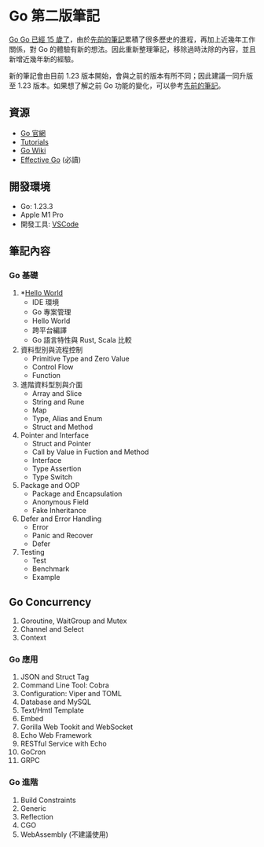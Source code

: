 # Go 第二版筆記

[Go Go 已經 15 歲了](https://go.dev/blog/15years)，由於[先前的筆記](https://github.com/kigichang/go_course)累積了很多歷史的進程，再加上近幾年工作關係，對 Go 的體驗有新的想法。因此重新整理筆記，移除過時汰除的內容，並且新增近幾年新的經驗。

新的筆記會由目前 1.23 版本開始，會與之前的版本有所不同；因此建議一同升版至 1.23 版本。如果想了解之前 Go 功能的變化，可以參考[先前的筆記](https://github.com/kigichang/go_course)。

## 資源

- [Go 官網](https://go.dev/)
- [Tutorials](https://go.dev/doc/tutorial/)
- [Go Wiki](https://go.dev/wiki/)
- [Effective Go](https://go.dev/doc/effective_go) (必讀)

## 開發環境

- Go: 1.23.3
- Apple M1 Pro
- 開發工具: [VSCode](https://code.visualstudio.com/)

## 筆記內容

### Go 基礎

1. *[Hello World](hello_world/README.md)
    - IDE 環境
    - Go 專案管理
    - Hello World
    - 跨平台編譯
    - Go 語言特性與 Rust, Scala 比較
1. 資料型別與流程控制
    - Primitive Type and Zero Value
    - Control Flow
    - Function
1. 進階資料型別與介面
    - Array and Slice
    - String and Rune
    - Map
    - Type, Alias and Enum
    - Struct and Method
1. Pointer and Interface
    - Struct and Pointer
    - Call by Value in Fuction and Method
    - Interface
    - Type Assertion
    - Type Switch
1. Package and OOP
    - Package and Encapsulation
    - Anonymous Field
    - Fake Inheritance
1. Defer and Error Handling
    - Error
    - Panic and Recover
    - Defer
1. Testing
    - Test
    - Benchmark
    - Example

## Go Concurrency

1. Goroutine, WaitGroup and Mutex
1. Channel and Select
1. Context

### Go 應用

1. JSON and Struct Tag
1. Command Line Tool: Cobra
1. Configuration: Viper and TOML
1. Database and MySQL
1. Text/Hmtl Template
1. Embed
1. Gorilla Web Tookit and WebSocket
1. Echo Web Framework
1. RESTful Service with Echo
1. GoCron
1. GRPC

### Go 進階

1. Build Constraints
1. Generic
1. Reflection
1. CGO
1. WebAssembly (不建議使用)
